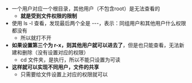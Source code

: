 - 一个用户对应一个根目录，其他用户（不包含root）是无法查看的
  - **就是受到文件权限的限制**
- 使用 ls -l 查看，发现最后两个全是 ---，表示：同组用户和其他用户什么权限都没有
  - 所以就打不开
- **如果设置第三个为 r-x，则其他用户就可以进去了**，但是也只能查看，无法新建和删除（没有设置对应的权限）
  - cd 文件夹，是执行，所以不能只设置为可读
- **这样就可以实现不同用户，文件的共享**
  - 只需要给文件设置上对应的权限就可以